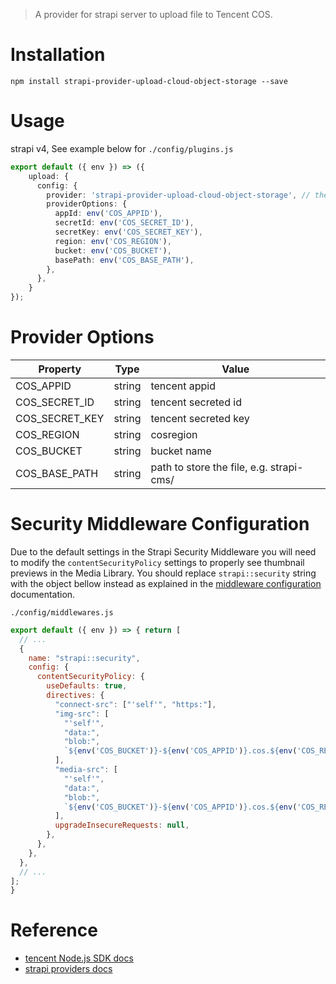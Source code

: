 > A provider for strapi server to upload file to Tencent COS.

# Installation

```
npm install strapi-provider-upload-cloud-object-storage --save
```

# Usage

strapi v4, See example below for `./config/plugins.js`
```ts
export default ({ env }) => ({
    upload: {
      config: {
        provider: 'strapi-provider-upload-cloud-object-storage', // the full name
        providerOptions: {
          appId: env('COS_APPID'),
          secretId: env('COS_SECRET_ID'), 
          secretKey: env('COS_SECRET_KEY'),
          region: env('COS_REGION'),
          bucket: env('COS_BUCKET'),
          basePath: env('COS_BASE_PATH'),
        },
      },
    }
});
```

# Provider Options

| Property       | Type   | Value                                    |
| -------------- | ------ | ---------------------------------------- |
| COS_APPID      | string | tencent appid                            |
| COS_SECRET_ID  | string | tencent secreted id                      |
| COS_SECRET_KEY | string | tencent secreted key                     |
| COS_REGION     | string | cosregion                                |
| COS_BUCKET     | string | bucket name                              |
| COS_BASE_PATH  | string | path to store the file, e.g. strapi-cms/ |

# Security Middleware Configuration

Due to the default settings in the Strapi Security Middleware you will need to modify the `contentSecurityPolicy` settings to properly see thumbnail previews in the Media Library. You should replace `strapi::security` string with the object bellow instead as explained in the [middleware configuration](https://docs.strapi.io/developer-docs/latest/setup-deployment-guides/configurations/required/middlewares.html#loading-order) documentation.

`./config/middlewares.js`

```js
export default ({ env }) => { return [
  // ...
  { 
    name: "strapi::security",
    config: {
      contentSecurityPolicy: {
        useDefaults: true,
        directives: {
          "connect-src": ["'self'", "https:"],
          "img-src": [
            "'self'",
            "data:",
            "blob:",
            `${env('COS_BUCKET')}-${env('COS_APPID')}.cos.${env('COS_REGION')}.myqcloud.com` 
          ],
          "media-src": [
            "'self'", 
            "data:",
            "blob:", 
            `${env('COS_BUCKET')}-${env('COS_APPID')}.cos.${env('COS_REGION')}.myqcloud.com`
          ],
          upgradeInsecureRequests: null,
        },
      },
    },
  },
  // ...
];
}


```


# Reference

* [tencent Node.js SDK docs](https://cloud.tencent.com/document/product/436/8629)
* [strapi providers docs](https://docs.strapi.io/dev-docs/providers)

